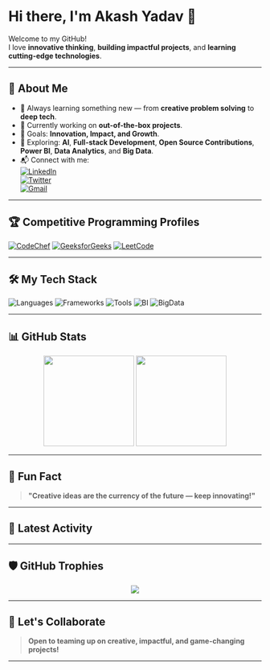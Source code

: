 # Hi there, I'm Akash Yadav 👋

Welcome to my GitHub!  
I love **innovative thinking**, **building impactful projects**, and **learning cutting-edge technologies**.

---

## 🚀 About Me
- 🧠 Always learning something new — from **creative problem solving** to **deep tech**.
- 🔭 Currently working on **out-of-the-box projects**.
- 🎯 Goals: **Innovation, Impact, and Growth**.
- 🌱 Exploring: **AI**, **Full-stack Development**, **Open Source Contributions**, **Power BI**, **Data Analytics**, and **Big Data**.
- 📬 Connect with me:  
  [![LinkedIn](https://img.shields.io/badge/LinkedIn-Connect-blue?style=flat-square&logo=linkedin)](https://www.linkedin.com/in/akash-yadav-37088324b)  
  [![Twitter](https://img.shields.io/badge/Twitter-Follow-blue?style=flat-square&logo=twitter)](https://twitter.com/your-twitter-handle)  
  [![Gmail](https://img.shields.io/badge/Email-Contact-red?style=flat-square&logo=gmail)](mailto:your-email@example.com)

---

## 🏆 Competitive Programming Profiles
[![CodeChef](https://img.shields.io/badge/CodeChef-Profile-orange?style=flat-square&logo=codechef)](https://www.codechef.com/users/akash4400)
[![GeeksforGeeks](https://img.shields.io/badge/GeeksforGeeks-Profile-brightgreen?style=flat-square&logo=geeksforgeeks)](https://www.geeksforgeeks.org/user/akash6212/)
[![LeetCode](https://img.shields.io/badge/LeetCode-Profile-yellow?style=flat-square&logo=leetcode)](https://leetcode.com/Akash8922/)

---

## 🛠️ My Tech Stack
![Languages](https://img.shields.io/badge/Code-Python%20%7C%20JavaScript%20%7C%20C++-informational?style=flat&logo=codewars&color=yellow)
![Frameworks](https://img.shields.io/badge/Frameworks-React%20%7C%20Node.js%20%7C%20Express-informational?style=flat&logo=react&color=brightgreen)
![Tools](https://img.shields.io/badge/Tools-Git%20%7C%20VSCode%20%7C%20Figma-informational?style=flat&logo=git&color=orange)
![BI](https://img.shields.io/badge/Tools-Power%20BI-blue?style=flat-square&logo=powerbi)
![BigData](https://img.shields.io/badge/Big%20Data-%20Hadoop%20%7C%20Spark%20%7C%20NoSQL-informational?style=flat-square&logo=apachehadoop)

---

## 📊 GitHub Stats
<div align="center">
  <img height="180em" src="https://github-readme-stats.vercel.app/api?username=AkashYadavOfficial&show_icons=true&theme=radical" />
  <img height="180em" src="https://github-readme-stats.vercel.app/api/top-langs/?username=AkashYadavOfficial&layout=compact&theme=radical" />
</div>

---

## 🧩 Fun Fact
> **"Creative ideas are the currency of the future — keep innovating!"**

---

## 📣 Latest Activity
<!--START_SECTION:activity-->
<!--END_SECTION:activity-->

---

## 🛡️ GitHub Trophies
<p align="center">
  <img src="https://github-profile-trophy.vercel.app/?username=AkashYadavOfficial&theme=radical&no-frame=true&margin-w=30" />
</p>

---

## 💬 Let's Collaborate
> **Open to teaming up on creative, impactful, and game-changing projects!**

---
